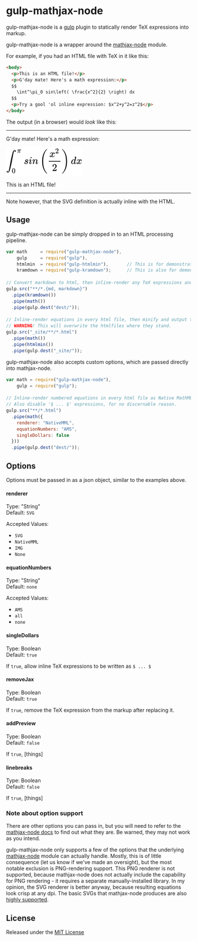 # gulp-mathjax-node

gulp-mathjax-node is a [gulp](https://github.com/wearefractal/gulp) plugin to statically render TeX expressions into markup.

gulp-mathjax-node is a wrapper around the [mathjax-node]() module.

For example, if you had an HTML file with TeX in it like this:

``` html
<body>
  <p>This is an HTML file!</p>
  <p>G'day mate! Here's a math expression:</p>
  $$
    \int^\pi_0 sin\left( \frac{x^2}{2} \right) dx
  $$
  <p>Try a gool 'ol inline expression: $x^2+y^2=z^2$</p>
</body>
```


The output (in a browser) would *look* like this:

----

G'day mate! Here's a math expression:

![Equation SVG Demo](images/demo.svg)

This is an HTML file!

----

Note however, that the SVG definition is actually inline with the HTML.


<!-- [![NPM](https://nodei.co/npm/gulp-mathjax-node.png?downloads=true&downloadRank=true&stars=true)](https://nodei.co/npm/gulp-mathjax-node/)

[![build status](https://secure.travis-ci.org/cemrajc/gulp-mathjax-node.svg)](http://travis-ci.org/cemrajc/gulp-mathjax-node)
[![devDependency Status](https://david-dm.org/cemrajc/gulp-mathjax-node/dev-status.svg)](https://david-dm.org/cemrajc/gulp-mathjax-node#info=devDependencies) -->

## Usage

gulp-mathjax-node can be simply dropped in to an HTML processing pipeline.

```javascript
var math     = require("gulp-mathjax-node"),
    gulp     = require("gulp"),
    htmlmin  = require("gulp-htmlmin"),       // This is for demonstration - not needed
    kramdown = require("gulp-kramdown");      // This is also for demonstration and not needed

// Convert markdown to html, then inline-render any TeX expressions and dump results in "dest/"
gulp.src("**/*.{md, markdown}")
  .pipe(kramdown())
  .pipe(math())
  .pipe(gulp.dest("dest/"));

// Inline-render equations in every html file, then minify and output to "_site/"
// WARNING! This will overwrite the htmlfiles where they stand.
gulp.src("_site/**/*.html")
  .pipe(math())
  .pipe(htmlmin())
  .pipe(gulp.dest("_site/"));
```

gulp-mathjax-node also accepts custom options, which are passed directly into mathjax-node.

```javascript
var math = require("gulp-mathjax-node"),
    gulp = require("gulp");

// Inline-render numbered equations in every html file as Native MathML
// Also disable '$ ... $' expressions, for no discernable reason.
gulp.src("**/*.html")
  .pipe(math({
    renderer: "NativeMML",
    equationNumbers: "AMS",
    singleDollars: false
  }))
  .pipe(gulp.dest("dest/"));
```


## Options

Options must be passed in as a json object, similar to the examples above.

#### renderer

Type: "String" <br>
Default: `SVG`

Accepted Values:

* `SVG`
* `NativeMML`
* `IMG`
* `None`

#### equationNumbers

Type: "String"<br>
Default: `none`

Accepted Values:

* `AMS`
* `all`
* `none`

#### singleDollars

Type: Boolean <br>
Default: `true`

If `true`, allow inline TeX expressions to be written as `$ ... $`

#### removeJax

Type: Boolean <br>
Default: `true`

If `true`, remove the TeX expression from the markup after replacing it.

#### addPreview

Type: Boolean <br>
Default: `false`

If `true`, [things]


#### linebreaks

Type: Boolean <br>
Default: `false`

If `true`, [things]



### Note about option support

There are other options you can pass in, but you will need to refer to the [mathjax-node docs]() to find out what they are. Be warned, they may not work as you intend.

gulp-mathjax-node only supports a few of the options that the underlying [mathjax-node]() module can actually handle. Mostly, this is of little consequence (let us know if we've made an oversight), but the most notable exclusion is PNG-rendering support. This PNG renderer is not supported, because mathjax-node does not actually include the capability for PNG rendering - it requires a separate manually-installed library. In my opinion, the SVG renderer is better anyway, because resulting equations look crisp at any dpi. The basic SVGs that mathjax-node produces are also [highly supported](caniuse).

## License

Released under the [MIT License](http://en.wikipedia.org/wiki/MIT_License)
